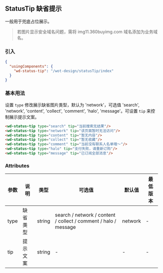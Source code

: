 ## StatusTip 缺省提示

一般用于兜底占位展示。

> 若图片显示安全域名问题，需将 img11.360buyimg.com 域名添加为业务域名。

### 引入

```json
{
  "usingComponents": {
    "wd-status-tip": "/wot-design/statusTip/index"
  }
}
```

### 基本用法

设置 `type` 修改展示缺省图片类型，默认为 'network'，可选值 'search', 'network', 'content', 'collect', 'comment', 'halo', 'message'。可设置 `tip` 来控制展示提示文案。

```html
<wd-status-tip type="search" tip="当前搜索无结果"/>
<wd-status-tip type="network" tip="该页面暂时无法访问"/>
<wd-status-tip type="content" tip="暂无内容"/>
<wd-status-tip type="collect" tip="暂无收藏"/>
<wd-status-tip type="comment" tip="当前没有联系人名单哦～"/>
<wd-status-tip type="halo" tip="支付失败，请重新订购"/>
<wd-status-tip type="message" tip="已订阅全部消息"/>
```

### Attributes

| 参数 | 说明 | 类型 | 可选值 | 默认值 | 最低版本 |
|-----|------|-----|-------|-------|---------|
| type | 缺省类型 | string | search / network / content / collect / comment / halo / message | network | - |
| tip | 提示文案 | string | - | - | - |
